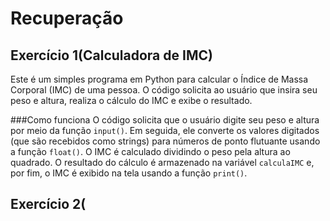 # Recuperação

## Exercício 1(Calculadora de IMC)
Este é um simples programa em Python para calcular o Índice de Massa Corporal (IMC) de uma pessoa.
O código solicita ao usuário que insira seu peso e altura, realiza o cálculo do IMC e exibe o resultado.


###Como funciona
O código solicita que o usuário digite seu peso e altura por meio da função `input()`. Em 
seguida, ele converte os valores digitados (que são recebidos como strings) para números de
ponto flutuante usando a função `float()`. O IMC é calculado dividindo o peso pela altura ao quadrado. 
O resultado do cálculo é armazenado na variável `calculaIMC` e, por fim, o IMC é exibido na tela usando a função `print()`.

## Exercício 2(
